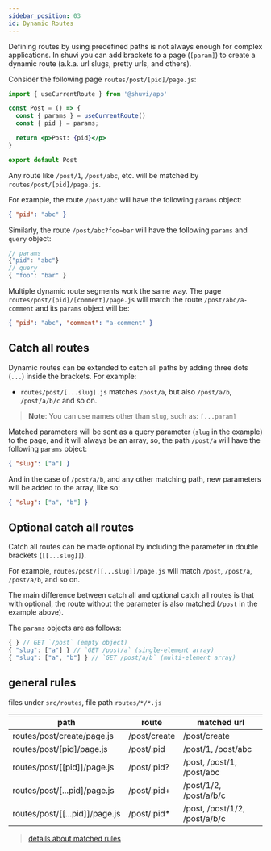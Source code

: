 ```yaml
---
sidebar_position: 03
id: Dynamic Routes
---
```


Defining routes by using predefined paths is not always enough for complex applications. In shuvi you can add brackets to a page (`[param]`) to create a dynamic route (a.k.a. url slugs, pretty urls, and others).

Consider the following page `routes/post/[pid]/page.js`:

```jsx
import { useCurrentRoute } from '@shuvi/app'

const Post = () => {
  const { params } = useCurrentRoute()
  const { pid } = params;

  return <p>Post: {pid}</p>
}

export default Post
```

Any route like `/post/1`, `/post/abc`, etc. will be matched by `routes/post/[pid]/page.js`.

For example, the route `/post/abc` will have the following `params` object:

```json
{ "pid": "abc" }
```

Similarly, the route `/post/abc?foo=bar` will have the following `params` and `query` object:

```javascript
// params
{"pid": "abc"}
// query
{ "foo": "bar" }
```

Multiple dynamic route segments work the same way. The page `routes/post/[pid]/[comment]/page.js` will match the route `/post/abc/a-comment` and its `params` object will be:

```json
{ "pid": "abc", "comment": "a-comment" }
```

## Catch all routes

Dynamic routes can be extended to catch all paths by adding three dots (`...`) inside the brackets. For example:

- `routes/post/[...slug].js` matches `/post/a`, but also `/post/a/b`, `/post/a/b/c` and so on.

> **Note**: You can use names other than `slug`, such as: `[...param]`

Matched parameters will be sent as a query parameter (`slug` in the example) to the page, and it will always be an array, so, the path `/post/a` will have the following `params` object:

```json
{ "slug": ["a"] }
```

And in the case of `/post/a/b`, and any other matching path, new parameters will be added to the array, like so:

```json
{ "slug": ["a", "b"] }
```

## Optional catch all routes

Catch all routes can be made optional by including the parameter in double brackets (`[[...slug]]`).

For example, `routes/post/[[...slug]]/page.js` will match `/post`, `/post/a`, `/post/a/b`, and so on.

The main difference between catch all and optional catch all routes is that with optional, the route without the parameter is also matched (`/post` in the example above).

The `params` objects are as follows:

```javascript
{ } // GET `/post` (empty object)
{ "slug": ["a"] } // `GET /post/a` (single-element array)
{ "slug": ["a", "b"] } // `GET /post/a/b` (multi-element array)
```

## general rules

files under `src/routes`, file path `routes/*/*.js`

| path                          | route                    | matched url                              |
|-------------------------------| ------------------------ | ---------------------------------------- |
| routes/post/create/page.js    | /post/create             | /post/create                             |
| routes/post/[pid]/page.js      | /post/:pid               | /post/1, /post/abc                       |
| routes/post/[[pid]]/page.js    | /post/:pid?              | /post, /post/1, /post/abc                |
| routes/post/[...pid]/page.js   | /post/:pid+              | /post/1/2, /post/a/b/c                   |
| routes/post/[[...pid]]/page.js | /post/:pid*              | /post, /post/1/2, /post/a/b/c            |

> [details about matched rules](./router-match-rules)

